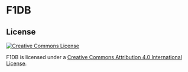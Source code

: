 # F1DB

## License

[![Creative Commons License][cc-by-4.0-icon-normal]][cc-by-4.0]

F1DB is licensed under a [Creative Commons Attribution 4.0 International License][cc-by-4.0].

[cc-by-4.0]: http://creativecommons.org/licenses/by/4.0/  
[cc-by-4.0-legalcode]: https://creativecommons.org/licenses/by-sa/4.0/legalcode.txt
[cc-by-4.0-icon-compact]: https://i.creativecommons.org/l/by/4.0/80x15.png
[cc-by-4.0-icon-normal]: https://i.creativecommons.org/l/by/4.0/88x31.png

